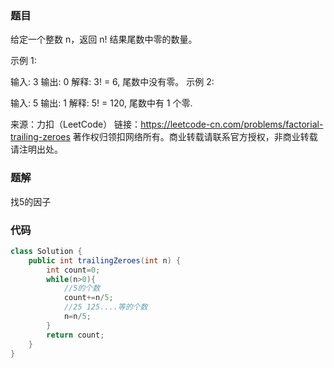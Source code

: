 ### 题目

给定一个整数 n，返回 n! 结果尾数中零的数量。

示例 1:

输入: 3
输出: 0
解释: 3! = 6, 尾数中没有零。
示例 2:

输入: 5
输出: 1
解释: 5! = 120, 尾数中有 1 个零.

来源：力扣（LeetCode）
链接：https://leetcode-cn.com/problems/factorial-trailing-zeroes
著作权归领扣网络所有。商业转载请联系官方授权，非商业转载请注明出处。



### 题解

找5的因子

### 代码

```java
class Solution {
    public int trailingZeroes(int n) {
        int count=0;
        while(n>0){
            //5的个数
            count+=n/5;
            //25 125....等的个数
            n=n/5;
        }
        return count;
    }
}


```

